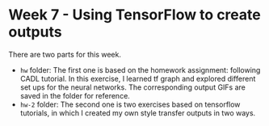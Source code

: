 # Week 7 - Using TensorFlow to create outputs

There are two parts for this week. 

- `hw` folder: The first one is based on the homework assignment: following CADL tutorial. In this exercise, I learned tf graph and explored different set ups for the neural networks. The corresponding output GIFs are saved in the folder for reference.
- `hw-2` folder: The second one is two exercises based on tensorflow tutorials, in which I created my own style transfer outputs in two ways.